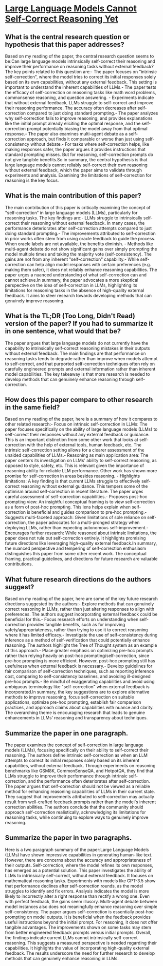 # [Large Language Models Cannot Self-Correct Reasoning Yet](https://arxiv.org/abs/2310.01798)

## What is the central research question or hypothesis that this paper addresses?

Based on my reading of the paper, the central research question seems to be:Can large language models intrinsically self-correct their reasoning and improve their performance on reasoning tasks without external feedback?The key points related to this question are:- The paper focuses on "intrinsic self-correction", where the model tries to correct its initial responses solely based on its own capabilities, without any external feedback. This setting is important to understand the inherent capabilities of LLMs.- The paper tests the efficacy of self-correction on reasoning tasks like math word problems, commonsense reasoning, and question answering. - Experiments indicate that without external feedback, LLMs struggle to self-correct and improve their reasoning performance. The accuracy often decreases after self-correction compared to just doing standard prompting.- The paper analyzes why self-correction fails to improve reasoning, and provides explanations like the initial prompt already eliciting the optimal response, and the self-correction prompt potentially biasing the model away from that optimal response.- The paper also examines multi-agent debate as a self-correction approach, but finds it comparable or worse than just using self-consistency without debate.- For tasks where self-correction helps, like making responses safer, the paper argues it provides instructions that standard prompting misses. But for reasoning, self-correction prompts do not give tangible benefits.So in summary, the central hypothesis is that large language models cannot reliably self-correct their own reasoning without external feedback, which the paper aims to validate through experiments and analysis. Examining the limitations of self-correction for reasoning is the key focus.


## What is the main contribution of this paper?

The main contribution of this paper is critically examining the concept of "self-correction" in large language models (LLMs), particularly for reasoning tasks. The key findings are:- LLMs struggle to intrinsically self-correct their reasoning without external feedback. In many cases, the performance deteriorates after self-correction attempts compared to just doing standard prompting.- The improvements attributed to self-correction in prior works often stem from using oracle feedback to guide the process. When oracle labels are not available, the benefits diminish. - Methods like multi-agent debate do not show significant gains over simply prompting the model multiple times and taking the majority vote (self-consistency). The gains are not from any inherent "self-correction" capability.- While self-correction can help align model responses with certain preferences (e.g. making them safer), it does not reliably enhance reasoning capabilities. The paper urges a nuanced understanding of what self-correction can and cannot achieve.In summary, the paper advocates a more skeptical perspective on the idea of self-correction in LLMs, highlighting its limitations for reasoning tasks in the absence of high-quality external feedback. It aims to steer research towards developing methods that can genuinely improve reasoning.


## What is the TL;DR (Too Long, Didn't Read) version of the paper? If you had to summarize it in one sentence, what would that be?

The paper argues that large language models do not currently have the capability to intrinsically self-correct reasoning mistakes in their outputs without external feedback. The main findings are that performance on reasoning tasks tends to degrade rather than improve when models attempt to self-correct, and that purported self-correction techniques often rely on carefully engineered prompts and external information rather than inherent model capabilities. The key takeaway is that more research is needed to develop methods that can genuinely enhance reasoning through self-correction.


## How does this paper compare to other research in the same field?

Based on my reading of the paper, here is a summary of how it compares to other related research:- Focus on intrinsic self-correction in LLMs: The paper focuses specifically on the ability of large language models (LLMs) to self-correct their responses without any external feedback or guidance. This is an important distinction from some other work that looks at self-correction with the help of external tools, human feedback, etc. The intrinsic self-correction setting allows for a clearer assessment of the unaided capabilities of LLMs.- Reasoning as main application area: The paper centers its investigation on LLMs' ability to self-correct reasoning, as opposed to style, safety, etc. This is relevant given the importance of reasoning ability for reliable LLM performance. Other work has shown more promise for self-correction in areas besides reasoning. - Highlights limitations: A key finding is that current LLMs struggle to effectively self-correct reasoning without external guidance. This tempers some of the optimism around self-correction in recent literature. The paper urges careful assessment of self-correction capabilities.- Proposes post-hoc prompting view: An insightful conceptual framing is to view self-correction as a form of post-hoc prompting. This lens helps explain when self-correction is beneficial and guides comparison to pre-hoc prompting.- Suggests multi-faceted approach: Given limitations of sole reliance on self-correction, the paper advocates for a multi-pronged strategy when deploying LLMs, rather than expecting autonomous self-improvement.- Encourages further research: While reasoned about intrinsic limitations, the paper does not rule out self-correction entirely. It highlights promising future directions like leveraging high-quality external feedback.In summary, the nuanced perspective and tempering of self-correction enthusiasm distinguishes this paper from some other recent work. The conceptual framing, practical guidelines, and directions for future research are valuable contributions.


## What future research directions do the authors suggest?

Based on my reading of the paper, here are some of the key future research directions suggested by the authors:- Explore methods that can genuinely correct reasoning in LLMs, rather than just altering responses to align with preferences. The authors suggest incorporating external feedback could be beneficial for this.- Focus research efforts on understanding when self-correction provides tangible benefits, such as for improving safety/appropriateness, rather than trying to use it to correct reasoning where it has limited efficacy.- Investigate the use of self-consistency during inference as a method of self-verification that could potentially enhance reasoning. The authors highlight the Tree of Thought system as an example of this approach.- Place greater emphasis on optimizing pre-hoc prompts rather than relying heavily on post-hoc prompting/self-correction, since pre-hoc prompting is more efficient. However, post-hoc prompting still has usefulness when external feedback is necessary.- Develop guidelines for fair comparison of self-correction techniques, such as reporting inference cost, comparing to self-consistency baselines, and avoiding ill-designed pre-hoc prompts.- Be mindful of exaggerating capabilities and avoid using ambiguous terminology like "self-correction" when external feedback is incorporated.In summary, the key suggestions are to explore alternative methods to improve reasoning, focus self-correction on suitable applications, optimize pre-hoc prompting, establish fair comparison practices, and approach claims about capabilities with nuance and clarity. The overarching theme is encouraging research that leads to genuine enhancements in LLMs' reasoning and transparency about techniques.


## Summarize the paper in one paragraph.

The paper examines the concept of self-correction in large language models (LLMs), focusing specifically on their ability to self-correct their reasoning. The authors define intrinsic self-correction as when an LLM attempts to correct its initial responses solely based on its inherent capabilities, without external feedback. Through experiments on reasoning benchmarks like GSM8K, CommonSenseQA, and HotpotQA, they find that LLMs struggle to improve their performance through intrinsic self-correction, and the performance often deteriorates after self-correction. The paper argues that self-correction should not be viewed as a reliable method for enhancing reasoning capabilities of LLMs in their current state. They suggest that improvements attributed to self-correction may actually result from well-crafted feedback prompts rather than the model's inherent correction abilities. The authors conclude that the community should approach self-correction realistically, acknowledging its limitations for reasoning tasks, while continuing to explore ways to genuinely improve reasoning.


## Summarize the paper in two paragraphs.

Here is a two paragraph summary of the paper:Large Language Models (LLMs) have shown impressive capabilities in generating human-like text. However, there are concerns about the accuracy and appropriateness of their outputs. Self-correction, where the model refines its own responses, has emerged as a potential solution. This paper investigates the ability of LLMs to intrinsically self-correct, without external feedback. It focuses on mathematical reasoning tasks. Experiments with models like GPT-3.5 show that performance declines after self-correction rounds, as the model struggles to identify and fix errors. Analysis indicates the model is more likely to incorrectly alter a right response than rectify a wrong one. Even with perfect feedback, the gains seem illusory. Multi-agent debate between model instances also does not meaningfully enhance reasoning over simple self-consistency.  The paper argues self-correction is essentially post-hoc prompting on model outputs. It is beneficial when the feedback provides useful instructions beyond the initial prompt. For reasoning, it does not offer tangible advantages. The improvements shown on some tasks may stem from better engineered feedback prompts versus initial prompts. Overall, the findings indicate current LLMs cannot intrinsically self-correct reasoning. This suggests a measured perspective is needed regarding their capabilities. It highlights the value of incorporating high-quality external feedback. The results underscore the need for further research to develop methods that can genuinely enhance reasoning in LLMs.
